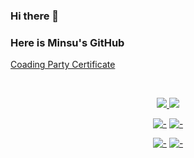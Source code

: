 ### Hi there 👋
### Here is Minsu's GitHub

<a href="https://github.com/RealMinsu/Coading-Party" target="_blank">Coading Party Certificate</a>

<br>

<p align="center">
  <a href="#">
    <img src="https://github-readme-stats.vercel.app/api?username=RealMinsu&show_icons=true&include_all_commits=true&line_height=33&count_private=true&theme=nord" />
    <img src="https://github-readme-stats.vercel.app/api/top-langs?username=RealMinsu&langs_count=4&count_private=true&theme=nord" />
  </a>
  
  <br>
  
</p>

<div align="center">
  
  [![-](https://github-readme-stats.vercel.app/api/pin/?show_owner=true&theme=nord&username=RealMinsu&repo=TypingGame)](https://github.com/RealMinsu/TypingGame)
  [![-](https://github-readme-stats.vercel.app/api/pin/?show_owner=true&theme=nord&username=RealMinsu&repo=RandomRock-paper-scissors)](https://github.com/RealMinsu/RandomRock-paper-scissors)
  
  [![-](https://github-readme-stats.vercel.app/api/pin/?show_owner=true&theme=nord&username=RealMinsu&repo=RealMinsu.github.io)](https://github.com/RealMinsu/RealMinsu.github.io)
  [![-](https://github-readme-stats.vercel.app/api/pin/?show_owner=true&theme=nord&username=RealMinsu&repo=T1Introduce.github.io)](https://github.com/RealMinsu/T1Introduce.github.io)
  
</div>
